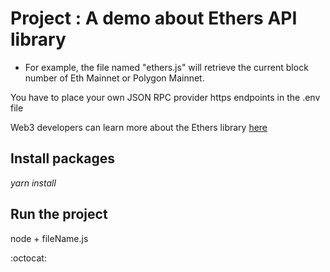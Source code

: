 
# Project : A demo about Ethers API library

- For example, the file named "ethers.js" will retrieve the current block number of Eth Mainnet or Polygon Mainnet.




You have to place your own JSON RPC provider https endpoints in the .env file


Web3 developers can learn more about the Ethers library  [here](https://https://docs.ethers.io/v5/)




## Install packages


_yarn install_


## Run the project 


node + fileName.js

:octocat: 
